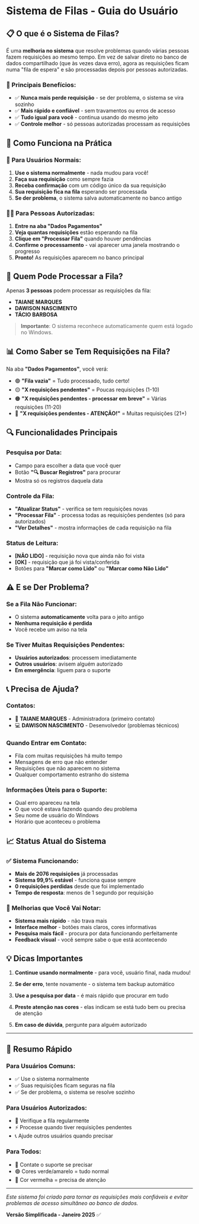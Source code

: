 # Sistema de Filas - Guia do Usuário

## 📋 O que é o Sistema de Filas?

É uma **melhoria no sistema** que resolve problemas quando várias pessoas fazem requisições ao mesmo tempo. Em vez de salvar direto no banco de dados compartilhado (que às vezes dava erro), agora as requisições ficam numa "fila de espera" e são processadas depois por pessoas autorizadas.

### 🎯 Principais Benefícios:
- ✅ **Nunca mais perde requisição** - se der problema, o sistema se vira sozinho
- ✅ **Mais rápido e confiável** - sem travamentos ou erros de acesso
- ✅ **Tudo igual para você** - continua usando do mesmo jeito
- ✅ **Controle melhor** - só pessoas autorizadas processam as requisições

## 🔧 Como Funciona na Prática

### 👤 **Para Usuários Normais:**
1. **Use o sistema normalmente** - nada mudou para você!
2. **Faça sua requisição** como sempre fazia
3. **Receba confirmação** com um código único da sua requisição
4. **Sua requisição fica na fila** esperando ser processada
5. **Se der problema**, o sistema salva automaticamente no banco antigo

### 👨‍💼 **Para Pessoas Autorizadas:**
1. **Entre na aba "Dados Pagamentos"**
2. **Veja quantas requisições** estão esperando na fila
3. **Clique em "Processar Fila"** quando houver pendências
4. **Confirme o processamento** - vai aparecer uma janela mostrando o progresso
5. **Pronto!** As requisições aparecem no banco principal

## 👥 Quem Pode Processar a Fila?

Apenas **3 pessoas** podem processar as requisições da fila:

- **TAIANE MARQUES**
- **DAWISON NASCIMENTO**
- **TÁCIO BARBOSA**

> **Importante**: O sistema reconhece automaticamente quem está logado no Windows.

## 📊 Como Saber se Tem Requisições na Fila?

Na aba **"Dados Pagamentos"**, você verá:

- 🟢 **"Fila vazia"** = Tudo processado, tudo certo!
- 🟡 **"X requisições pendentes"** = Poucas requisições (1-10)
- 🟠 **"X requisições pendentes - processar em breve"** = Várias requisições (11-20)
- 🔴 **"X requisições pendentes - ATENÇÃO!"** = Muitas requisições (21+)

## 🔍 Funcionalidades Principais

### **Pesquisa por Data:**
- Campo para escolher a data que você quer
- Botão **"🔍 Buscar Registros"** para procurar
- Mostra só os registros daquela data

### **Controle da Fila:**
- **"Atualizar Status"** - verifica se tem requisições novas
- **"Processar Fila"** - processa todas as requisições pendentes (só para autorizados)
- **"Ver Detalhes"** - mostra informações de cada requisição na fila

### **Status de Leitura:**
- **[NÃO LIDO]** - requisição nova que ainda não foi vista
- **[OK]** - requisição que já foi vista/conferida
- Botões para **"Marcar como Lido"** ou **"Marcar como Não Lido"**

## ⚠️ E se Der Problema?

### **Se a Fila Não Funcionar:**
- O sistema **automaticamente** volta para o jeito antigo
- **Nenhuma requisição é perdida**
- Você recebe um aviso na tela

### **Se Tiver Muitas Requisições Pendentes:**
- **Usuários autorizados**: processem imediatamente
- **Outros usuários**: avisem alguém autorizado
- **Em emergência**: liguem para o suporte

## 📞 Precisa de Ajuda?

### **Contatos:**
- 📱 **TAIANE MARQUES** - Administradora (primeiro contato)
- 💻 **DAWISON NASCIMENTO** - Desenvolvedor (problemas técnicos)

### **Quando Entrar em Contato:**
- Fila com muitas requisições há muito tempo
- Mensagens de erro que não entender
- Requisições que não aparecem no sistema
- Qualquer comportamento estranho do sistema

### **Informações Úteis para o Suporte:**
- Qual erro apareceu na tela
- O que você estava fazendo quando deu problema
- Seu nome de usuário do Windows
- Horário que aconteceu o problema

## 📈 Status Atual do Sistema

### ✅ **Sistema Funcionando:**
- **Mais de 2076 requisições** já processadas
- **Sistema 99,9% estável** - funciona quase sempre
- **0 requisições perdidas** desde que foi implementado
- **Tempo de resposta**: menos de 1 segundo por requisição

### 🎯 **Melhorias que Você Vai Notar:**
- **Sistema mais rápido** - não trava mais
- **Interface melhor** - botões mais claros, cores informativas
- **Pesquisa mais fácil** - procura por data funcionando perfeitamente
- **Feedback visual** - você sempre sabe o que está acontecendo

## 💡 Dicas Importantes

1. **Continue usando normalmente** - para você, usuário final, nada mudou!

2. **Se der erro**, tente novamente - o sistema tem backup automático

3. **Use a pesquisa por data** - é mais rápido que procurar em tudo

4. **Preste atenção nas cores** - elas indicam se está tudo bem ou precisa de atenção

5. **Em caso de dúvida**, pergunte para alguém autorizado

---

## 🔄 Resumo Rápido

### **Para Usuários Comuns:**
- ✅ Use o sistema normalmente
- ✅ Suas requisições ficam seguras na fila
- ✅ Se der problema, o sistema se resolve sozinho

### **Para Usuários Autorizados:**
- 🔄 Verifique a fila regularmente
- ⚡ Processe quando tiver requisições pendentes
- 📞 Ajude outros usuários quando precisar

### **Para Todos:**
- 📱 Contate o suporte se precisar
- 🟢 Cores verde/amarelo = tudo normal
- 🔴 Cor vermelha = precisa de atenção

---

*Este sistema foi criado para tornar as requisições mais confiáveis e evitar problemas de acesso simultâneo ao banco de dados.*

**Versão Simplificada - Janeiro 2025** ✅
